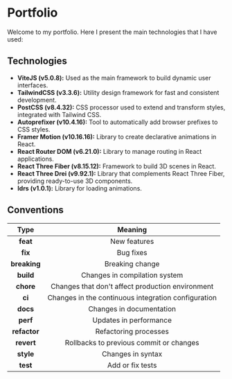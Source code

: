 # Portfolio

Welcome to my portfolio. Here I present the main technologies that I have used:

## Technologies

- **ViteJS (v5.0.8):** Used as the main framework to build dynamic user interfaces.
- **TailwindCSS (v3.3.6):** Utility design framework for fast and consistent development.
- **PostCSS (v8.4.32):** CSS processor used to extend and transform styles, integrated with Tailwind CSS.
- **Autoprefixer (v10.4.16):** Tool to automatically add browser prefixes to CSS styles.
- **Framer Motion (v10.16.16):** Library to create declarative animations in React.
- **React Router DOM (v6.21.0):** Library to manage routing in React applications.
- **React Three Fiber (v8.15.12):** Framework to build 3D scenes in React.
- **React Three Drei (v9.92.1):** Library that complements React Three Fiber, providing ready-to-use 3D components.
- **ldrs (v1.0.1):** Library for loading animations.

## Conventions

|     Type     |                       Meaning                       |
| :----------: | :-------------------------------------------------: |
|   **feat**   |                    New features                     |
|   **fix**    |                      Bug fixes                      |
| **breaking** |                   Breaking change                   |
|  **build**   |            Changes in compilation system            |
|  **chore**   |  Changes that don't affect production environment   |
|    **ci**    | Changes in the continuous integration configuration |
|   **docs**   |              Changes in documentation               |
|   **perf**   |               Updates in performance                |
| **refactor** |                Refactoring processes                |
|  **revert**  |       Rollbacks to previous commit or changes       |
|  **style**   |                  Changes in syntax                  |
|   **test**   |                  Add or fix tests                   |
